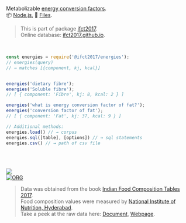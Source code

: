 Metabolizable [energy conversion factors].<br>
📦 [Node.js](https://www.npmjs.com/package/@ifct2017/energies),
📜 [Files](https://unpkg.com/@ifct2017/energies/).

> This is part of package [ifct2017].<br>
> Online database: [ifct2017.github.io].

<br>

```javascript
const energies = require('@ifct2017/energies');
// energies(query)
// → matches [{component, kj, kcal}]


energies('dietary fibre');
energies('Soluble fibre');
// [ { component: 'Fibre', kj: 8, kcal: 2 } ]

energies('what is energy conversion factor of fat?');
energies('conversion factor of fat');
// [ { component: 'Fat', kj: 37, kcal: 9 } ]
```

```javascript
// Additional methods:
energies.load() // → corpus
energies.sql([table], [options]) // → sql statements
energies.csv() // → path of csv file
```

<br>
<br>

[![](https://i.imgur.com/D5UYmbD.jpg)](http://ifct2017.com/)<br>
[![ORG](https://img.shields.io/badge/org-ifct2017-green?logo=Org)](https://ifct2017.github.io)

> Data was obtained from the book [Indian Food Composition Tables 2017].<br>
> Food composition values were measured by [National Institute of Nutrition, Hyderabad].<br>
> Take a peek at the raw data here: [Document], [Webpage].

[ifct2017]: https://www.npmjs.com/package/ifct2017
[Indian Food Composition Tables 2017]: http://ifct2017.com/
[energy conversion factors]: https://github.com/ifct2017/energies/blob/master/index.csv
[ifct2017.github.io]: https://ifct2017.github.io
[National Institute of Nutrition, Hyderabad]: https://www.nin.res.in/
[Document]: https://docs.google.com/spreadsheets/d/1Go_O1rv7gwDw9GFx5S9-eBOOEueyrSnqf2KmQmB5ZEw/edit?usp=sharing
[Webpage]: https://docs.google.com/spreadsheets/d/e/2PACX-1vRbNMeTawz-rXs53C9NTcMkJVnLCzJ79kxbOahFhq49Q7qDFMApQ5fcFvUoTGs6nDyHshtwcIzXMLiM/pubhtml

